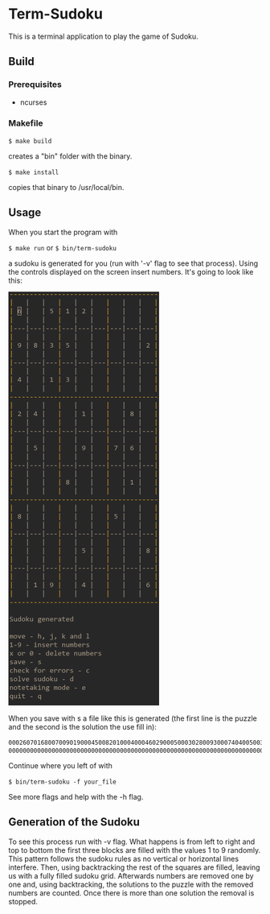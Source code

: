 # Term-Sudoku

This is a terminal application to play the game of Sudoku.

## Build

### Prerequisites

- ncurses

### Makefile

`$ make build`

creates a "bin" folder with the binary.

`$ make install`

copies that binary to /usr/local/bin.

## Usage

When you start the program with

`$ make run` or `$ bin/term-sudoku`

a sudoku is generated for you (run with '-v' flag to see that process).
Using the controls displayed on the screen insert numbers.
It's going to look like this:

![Example](https://raw.githubusercontent.com/theeyeofcthulhu/term-sudoku/master/example.png)

When you save with s a file like this is generated (the first line is the
puzzle and the second is the solution the use fill in):

```
000260701680070090190004500820100040004602900050003028009300074040050036703018000
000000000000000000000000000000000000000000000000000000000000000000000000000000000
```

Continue where you left of with

`$ bin/term-sudoku -f your_file`

See more flags and help with the -h flag.

## Generation of the Sudoku

To see this process run with -v flag. What happens is from left to right
and top to bottom the first three blocks are filled with the values 1 to 9
randomly.  This pattern follows the sudoku rules as no vertical or horizontal
lines interfere. Then, using backtracking the rest of the squares are filled,
leaving us with a fully filled sudoku grid.  Afterwards numbers are removed one
by one and, using backtracking, the solutions to the puzzle with the removed
numbers are counted.  Once there is more than one solution the removal is
stopped.

